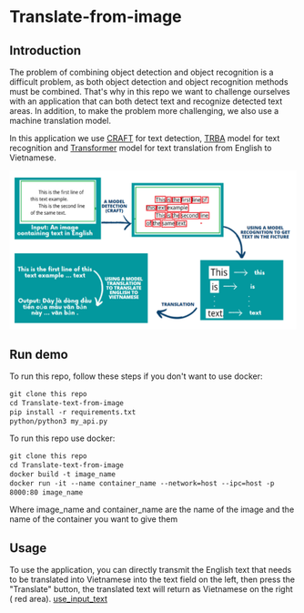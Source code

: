 # Translate-from-image

## Introduction
The problem of combining object detection and object recognition is a difficult problem, as both object detection and object recognition methods must be combined. That's why in this repo we want to challenge ourselves with an application that can both detect text and recognize detected text areas. In addition, to make the problem more challenging, we also use a machine translation model.

In this application we use [CRAFT](https://arxiv.org/abs/1904.01941) for text detection, [TRBA](https://openaccess.thecvf.com/content_ICCV_2019/html/Baek_What_Is_Wrong_With_Scene_Text_Recognition_Model_Comparisons_Dataset_ICCV_2019_paper.html) model for text recognition and [Transformer](https://proceedings.neurips.cc/paper_files/paper/2017/hash/3f5ee243547dee91fbd053c1c4a845aa-Abstract.html) model for text translation from English to Vietnamese.

![this_repo_inout](https://github.com/TruongNoDame/Translate-text-from-image/blob/main/text_recognition/demo_image/Picture1.png)

## Run demo

To run this repo, follow these steps if you don't want to use docker:
```
git clone this repo
cd Translate-text-from-image
pip install -r requirements.txt
python/python3 my_api.py
```
To run this repo use docker:
```
git clone this repo
cd Translate-text-from-image
docker build -t image_name
docker run -it --name container_name --network=host --ipc=host -p 8000:80 image_name
```
Where image_name and container_name are the name of the image and the name of the container you want to give them

## Usage
To use the application, you can directly transmit the English text that needs to be translated into Vietnamese into the text field on the left, then press the "Translate" button, the translated text will return as Vietnamese on the right ( red area).
[use_input_text](https://github.com/TruongNoDame/Translate-text-from-image/blob/main/text_recognition/demo_image/%E1%BA%A2nh%20ch%E1%BB%A5p%20m%C3%A0n%20h%C3%ACnh%202023-12-28%20202104.png)
